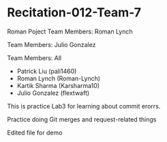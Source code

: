 # Recitation-012-Team-7


Roman
Poject Team Members: Roman Lynch

Team Members:
Julio Gonzalez

Team Members: All
- Patrick Liu (pali1460)
- Roman Lynch (Roman-Lynch)
- Kartik Sharma (Karsharma10)
- Julio Gonzalez (flextwaft)


This is practice Lab3 for learning about commit erorrs.

Practice doing Git merges and request-related things

Edited file for demo

